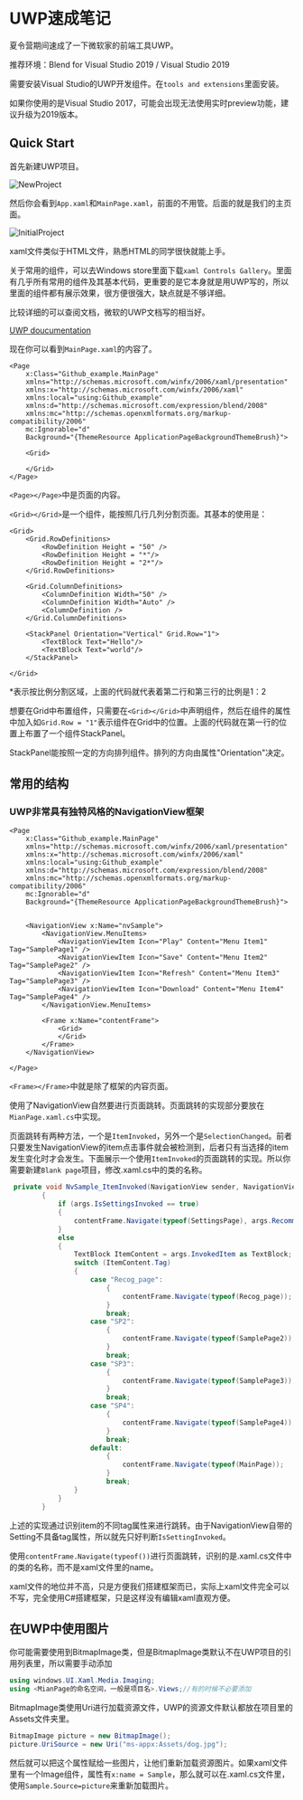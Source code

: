 # UWP速成笔记

夏令营期间速成了一下微软家的前端工具UWP。

推荐环境：Blend for Visual Studio 2019 / Visual Studio 2019

需要安装Visual Studio的UWP开发组件。在`tools and extensions`里面安装。

如果你使用的是Visual Studio 2017，可能会出现无法使用实时preview功能，建议升级为2019版本。

## Quick Start

首先新建UWP项目。

![NewProject](assets/Snipaste_2019-08-19_16-53-09.png)

然后你会看到`App.xaml`和`MainPage.xaml`，前面的不用管。后面的就是我们的主页面。

![InitialProject](assets/Snipaste_2019-08-19_17-00-42.png)

xaml文件类似于HTML文件，熟悉HTML的同学很快就能上手。

关于常用的组件，可以去Windows store里面下载`xaml Controls Gallery`。里面有几乎所有常用的组件及其基本代码，更重要的是它本身就是用UWP写的，所以里面的组件都有展示效果，很方便很强大，缺点就是不够详细。

比较详细的可以查阅文档，微软的UWP文档写的相当好。

[UWP doucumentation](https://docs.microsoft.com/en-us/windows/uwp/)

现在你可以看到`MainPage.xaml`的内容了。

```xaml
<Page
    x:Class="Github_example.MainPage"
    xmlns="http://schemas.microsoft.com/winfx/2006/xaml/presentation"
    xmlns:x="http://schemas.microsoft.com/winfx/2006/xaml"
    xmlns:local="using:Github_example"
    xmlns:d="http://schemas.microsoft.com/expression/blend/2008"
    xmlns:mc="http://schemas.openxmlformats.org/markup-compatibility/2006"
    mc:Ignorable="d"
    Background="{ThemeResource ApplicationPageBackgroundThemeBrush}">

    <Grid>

    </Grid>
</Page>
```

`<Page></Page>`中是页面的内容。

`<Grid></Grid>`是一个组件，能按照几行几列分割页面。其基本的使用是：

```xaml
<Grid>
    <Grid.RowDefinitions>
        <RowDefinition Height = "50" />
        <RowDefinition Height = "*"/>
        <RowDefinition Height = "2*"/>
    </Grid.RowDefinitions>

    <Grid.ColumnDefinitions>
        <ColumnDefinition Width="50" />
        <ColumnDefinition Width="Auto" />
        <ColumnDefinition />
    </Grid.ColumnDefinitions>

    <StackPanel Orientation="Vertical" Grid.Row="1">
        <TextBlock Text="Hello"/>
        <TextBlock Text="world"/>
    </StackPanel>

</Grid>

```

*表示按比例分割区域，上面的代码就代表着第二行和第三行的比例是1：2

想要在Grid中布置组件，只需要在`<Grid></Grid>`中声明组件，然后在组件的属性中加入如`Grid.Row = "1"`表示组件在Grid中的位置。上面的代码就在第一行的位置上布置了一个组件StackPanel。

StackPanel能按照一定的方向排列组件。排列的方向由属性"Orientation"决定。

## 常用的结构

### UWP非常具有独特风格的NavigationView框架

```xaml
<Page
    x:Class="Github_example.MainPage"
    xmlns="http://schemas.microsoft.com/winfx/2006/xaml/presentation"
    xmlns:x="http://schemas.microsoft.com/winfx/2006/xaml"
    xmlns:local="using:Github_example"
    xmlns:d="http://schemas.microsoft.com/expression/blend/2008"
    xmlns:mc="http://schemas.openxmlformats.org/markup-compatibility/2006"
    mc:Ignorable="d"
    Background="{ThemeResource ApplicationPageBackgroundThemeBrush}">

    
    <NavigationView x:Name="nvSample">
        <NavigationView.MenuItems>
            <NavigationViewItem Icon="Play" Content="Menu Item1" Tag="SamplePage1" />
            <NavigationViewItem Icon="Save" Content="Menu Item2" Tag="SamplePage2" />
            <NavigationViewItem Icon="Refresh" Content="Menu Item3" Tag="SamplePage3" />
            <NavigationViewItem Icon="Download" Content="Menu Item4" Tag="SamplePage4" />
        </NavigationView.MenuItems>

        <Frame x:Name="contentFrame">
            <Grid>
            </Grid>
        </Frame>
    </NavigationView>
   
</Page>
```

`<Frame></Frame>`中就是除了框架的内容页面。

使用了NavigationView自然要进行页面跳转。页面跳转的实现部分要放在`MianPage.xaml.cs`中实现。

页面跳转有两种方法，一个是`ItemInvoked`，另外一个是`SelectionChanged`。前者只要发生NavigationView的item点击事件就会被检测到，后者只有当选择的item发生变化时才会发生。下面展示一个使用`ItemInvoked`的页面跳转的实现。所以你需要新建`Blank page`项目，修改.xaml.cs中的类的名称。

```C#
 private void NvSample_ItemInvoked(NavigationView sender, NavigationViewItemInvokedEventArgs args)
        {
            if (args.IsSettingsInvoked == true)
            {
                contentFrame.Navigate(typeof(SettingsPage), args.RecommendedNavigationTransitionInfo);
            }         
            else
            {
                TextBlock ItemContent = args.InvokedItem as TextBlock;
                switch (ItemContent.Tag)
                {
                    case "Recog_page":
                        {
                            contentFrame.Navigate(typeof(Recog_page));
                        }
                        break;
                    case "SP2":
                        {
                            contentFrame.Navigate(typeof(SamplePage2));
                        }
                        break;
                    case "SP3":
                        {
                            contentFrame.Navigate(typeof(SamplePage3));
                        }
                        break;
                    case "SP4":
                        {
                            contentFrame.Navigate(typeof(SamplePage4));
                        }
                        break;
                    default:
                        {
                            contentFrame.Navigate(typeof(MainPage));
                        }
                        break;                    
                }
            }
        }
```

上述的实现通过识别item的不同tag属性来进行跳转。由于NavigationView自带的Setting不具备tag属性，所以就先只好判断`IsSettingInvoked`。

使用`contentFrame.Navigate(typeof())`进行页面跳转，识别的是.xaml.cs文件中的类的名称，而不是xaml文件里的name。

xaml文件的地位并不高，只是方便我们搭建框架而已，实际上xaml文件完全可以不写，完全使用C#搭建框架，只是这样没有编辑xaml直观方便。

## 在UWP中使用图片

你可能需要使用到BitmapImage类，但是BitmapImage类默认不在UWP项目的引用列表里，所以需要手动添加

```C#
using windows.UI.Xaml.Media.Imaging;
using <MianPage的命名空间，一般是项目名>.Views;//有的时候不必要添加
```

BitmapImage类使用Uri进行加载资源文件，UWP的资源文件默认都放在项目里的Assets文件夹里。

```C#
BitmapImage picture = new BitmapImage();
picture.UriSource = new Uri("ms-appx:Assets/dog.jpg");
```

然后就可以把这个属性赋给一些图片，让他们重新加载资源图片。如果xaml文件里有一个Image组件，属性有`x:name = Sample`，那么就可以在.xaml.cs文件里，使用`Sample.Source=picture`来重新加载图片。
